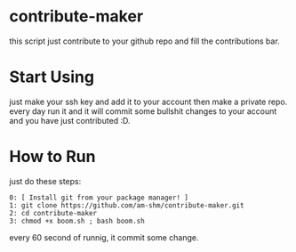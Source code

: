 # contribute-maker
this script just contribute to your github repo and fill the  contributions bar.

# Start Using
just make your ssh key and add it to your account then make a private repo.<br>
every day run it and it will commit some bullshit changes to your account and you have just contributed :D.<br>

# How to Run
just do these steps:

	0: [ Install git from your package manager! ]
	1: git clone https://github.com/am-shm/contribute-maker.git
	2: cd contribute-maker
	3: chmod +x boom.sh ; bash boom.sh

every 60 second of runnig, it commit some change.
